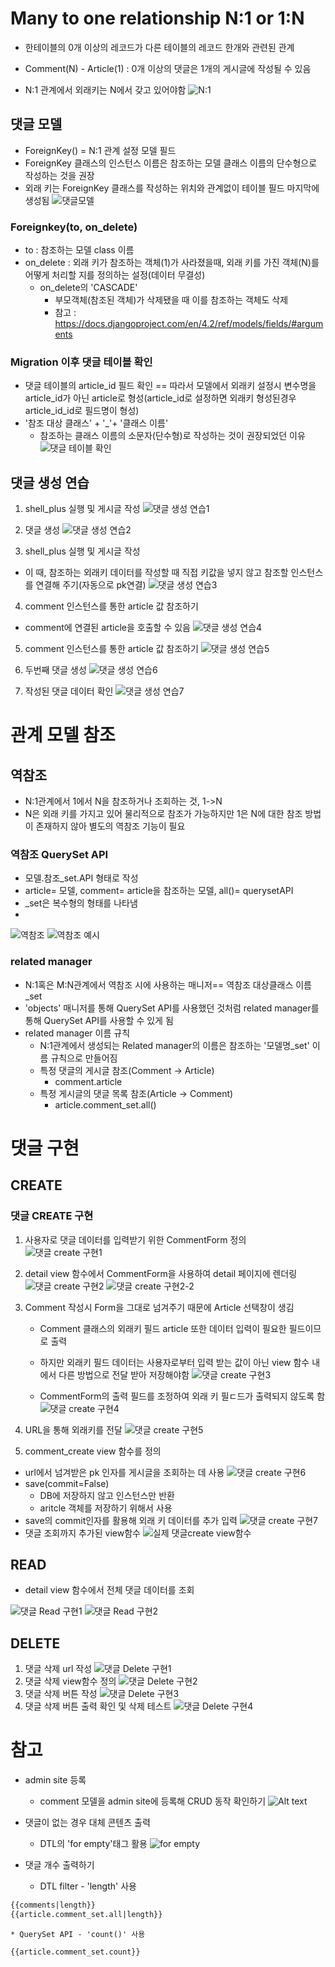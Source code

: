 # Many to one relationship N:1 or 1:N
* 한테이블의 0개 이상의 레코드가 다른 테이블의 레코드 한개와 관련된 관계

* Comment(N) - Article(1) : 0개 이상의 댓글은 1개의 게시글에 작성될 수 있음

* N:1 관계에서 외래키는 N에서 갖고 있어야함
![N:1](../%EC%9D%B4%EB%AF%B8%EC%A7%80/240403/N%EB%8C%801.PNG)

## 댓글 모델
* ForeignKey() = N:1 관계 설정 모델 필드
* ForeignKey 클래스의 인스턴스 이름은 참조하는 모델 클래스 이름의 단수형으로 작성하는 것을 권장
* 외래 키는 ForeignKey 클래스를 작성하는 위치와 관계없이 테이블 필드 마지막에 생성됨
![댓글모델](../%EC%9D%B4%EB%AF%B8%EC%A7%80/240403/%EB%8C%93%EA%B8%80%EB%AA%A8%EB%8D%B8.PNG)

### Foreignkey(to, on_delete)
* to : 참조하는 모델 class 이름
* on_delete : 외래 키가 참조하는 객체(1)가 사라졌을때, 외래 키를 가진 객체(N)를 어떻게 처리할 지를 정의하는 설정(데이터 무결성)
    * on_delete의 'CASCADE'
        * 부모객체(참조된 객체)가 삭제됐을 때 이를 참조하는 객체도 삭제
        * 참고 : https://docs.djangoproject.com/en/4.2/ref/models/fields/#arguments
    
### Migration 이후 댓글 테이블 확인
* 댓글 테이블의 article_id 필드 확인 == 따라서 모델에서 외래키 설정시 변수명을 article_id가 아닌 article로 형성(article_id로 설정하면 외래키 형성된경우 article_id_id로 필드명이 형성)
* '참조 대상 클래스' + '_'+ '클래스 이름'
    * 참조하는 클래스 이름의 소문자(단수형)로 작성하는 것이 권장되었던 이유
![댓글 테이블 확인](<../이미지/240403/댓글 참조관계 테이블확인 .png>)

## 댓글 생성 연습
1. shell_plus 실행 및 게시글 작성
![댓글 생성 연습1](<../이미지/240403/댓글 생성 연습1.PNG>)

2. 댓글 생성
![댓글 생성 연습2](<../이미지/240403/댓글 생성 연습2.PNG>)

3. shell_plus 실행 및 게시글 작성
* 이 때, 참조하는 외래키 데이터를 작성할 때 직접 키값을 넣지 않고 참조할 인스턴스를 연결해 주기(자동으로 pk연결)
![댓글 생성 연습3](<../이미지/240403/댓글 생성 연습3.PNG>)

4. comment 인스턴스를 통한 article 값 참조하기
* comment에 연결된 article을 호출할 수 있음
![댓글 생성 연습4](<../이미지/240403/댓글 생성 연습4.PNG>)

5. comment 인스턴스를 통한 article 값 참조하기
![댓글 생성 연습5](<../이미지/240403/댓글 생성 연습5.PNG>)

6. 두번째 댓글 생성
![댓글 생성 연습6](<../이미지/240403/댓글 생성 연습6.PNG>)

7. 작성된 댓글 데이터 확인
![댓글 생성 연습7](<../이미지/240403/댓글 생성 연습7.PNG>)

# 관계 모델 참조
## 역참조
* N:1관계에서 1에서 N을 참조하거나 조회하는 것, 1->N
* N은 외래 키를 가지고 있어 물리적으로 참조가 가능하지만 1은 N에 대한 참조 방법이 존재하지 않아 별도의 역참조 기능이 필요
### 역참조 QuerySet API
* 모델.참조_set.API 형태로 작성
* article= 모델, comment= article을 참조하는 모델, all()= querysetAPI
* _set은 복수형의 형태를 나타냄
* 
![역참조](../%EC%9D%B4%EB%AF%B8%EC%A7%80/240403/%EC%97%AD%EC%B0%B8%EC%A1%B0.PNG)
![역참조 예시](<../이미지/240403/역참조 예시.PNG>)

### related manager
* N:1혹은 M:N관계에서 역참조 시에 사용하는 매니저== 역참조 대상클래스 이름_set
* 'objects' 매니저를 통해 QuerySet API를 사용했던 것처럼 related manager를 통해 QuerySet API를 사용할 수 있게 됨
* related manager 이름 규칙
    * N:1관계에서 생성되는 Related manager의 이름은 참조하는 '모델명_set' 이름 규칙으로 만들어짐
    * 특정 댓글의 게시글 참조(Comment -> Article)
        - comment.article
    * 특정 게시글의 댓글 목록 참조(Article -> Comment)
        - article.comment_set.all()

# 댓글 구현
## CREATE
### 댓글 CREATE 구현
1. 사용자로 댓글 데이터를 입력받기 위한 CommentForm 정의
![댓글 create 구현1](<../이미지/240403/댓글 create 구현1.PNG>)
2. detail view 함수에서 CommentForm을 사용하여 detail 페이지에 렌더링
![댓글 create 구현2](<../이미지/240403/댓글 create 구현2.PNG>)
![댓글 create 구현2-2](<../이미지/240403/댓글 create 구현2-2.PNG>)
3. Comment 작성시 Form을 그대로 넘겨주기 때문에 Article 선택창이 생김
    * Comment 클래스의 외래키 필드 article 또한 데이터 입력이 필요한 필드이므로 출력
    * 하지만 외래키 필드 데이터는 사용자로부터 입력 받는 값이 아닌 view 함수 내에서 다른 방법으로 전달 받아 저장해야함
![댓글 create 구현3](<../이미지/240403/댓글 create 구현3.PNG>)
    
    * CommentForm의 출력 필드를 조정하여 외래 키 필ㄷ드가 출력되지 않도록 함
![댓글 create 구현4](<../이미지/240403/댓글 create 구현4.PNG>)

4. URL을 통해 외래키를 전달
![댓글 create 구현5](<../이미지/240403/댓글 create 구현5.PNG>)

5. comment_create view 함수를 정의
* url에서 넘겨받은 pk 인자를 게시글을 조회하는 데 사용
![댓글 create 구현6](<../이미지/240403/댓글 create 구현6.PNG>)
* save(commit=False)
    * DB에 저장하지 않고 인스턴스만 반환
    * aritcle 객체를 저장하기 위해서 사용
* save의 commit인자를 활용해 외래 키 데이터를 추가 입력
![댓글 create 구현7](<../이미지/240403/댓글 create 구현7.PNG>)
* 댓글 조회까지 추가된 view함수
![실제 댓글create view함수](<../이미지/240403/실제 comment create view함수.PNG>)

## READ
* detail view 함수에서 전체 댓글 데이터를 조회

![댓글 Read 구현1](<../이미지/240403/댓글 Read 구현1.PNG>)
![댓글 Read 구현2](<../이미지/240403/댓글 Read 구현2.PNG>)

## DELETE
1. 댓글 삭제 url 작성
![댓글 Delete 구현1](<../이미지/240403/댓글 Delete 구현.PNG>)
2. 댓글 삭제 view함수 정의
![댓글 Delete 구현2](<../이미지/240403/댓글 Delete 구현2.PNG>)
3. 댓글 삭제 버튼 작성
![댓글 Delete 구현3](<../이미지/240403/댓글 Delete 구현3.PNG>)
4. 댓글 삭제 버튼 출력 확인 및 삭제 테스트
![댓글 Delete 구현4](<../이미지/240403/댓글 Delete 구현4.PNG>)

# 참고
* admin site 등록
    * comment 모델을 admin site에 등록해 CRUD 동작 확인하기
![Alt text](<../이미지/240403/comment를 admin page 등록.PNG>)

* 댓글이 없는 경우 대체 콘텐츠 출력
    * DTL의 'for empty'태그 활용
![for empty](<../이미지/240403/for empty태그.PNG>)

* 댓글 개수 출력하기
    * DTL filter - 'length' 사용
```html
{{comments|length}}    
{{article.comment_set.all|length}}
```
    * QuerySet API - 'count()' 사용
```html
{{article.comment_set.count}}
```

